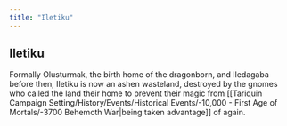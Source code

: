 ```yaml
---
title: "Iletiku"
---
```

## Iletiku

Formally Olusturmak, the birth home of the dragonborn, and Iledagaba before then, Iletiku is now an ashen wasteland, destroyed by the gnomes who called the land their home to prevent their magic from [[Tariquin Campaign Setting/History/Events/Historical Events/-10,000 - First Age of Mortals/-3700 Behemoth War|being taken advantage]] of again.

 
